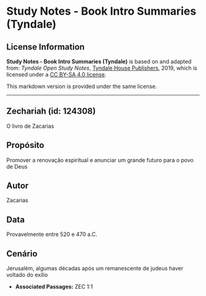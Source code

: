 # Study Notes - Book Intro Summaries (Tyndale)

## License Information

**Study Notes - Book Intro Summaries (Tyndale)** is based on and adapted from: _Tyndale Open Study Notes_, [Tyndale House Publishers](https://tyndaleopenresources.com/), 2019, which is licensed under a [CC BY-SA 4.0 license](https://creativecommons.org/licenses/by-sa/4.0/legalcode.en).

This markdown version is provided under the same license.



--------------------------------

## Zechariah (id: 124308)

O livro de Zacarias

Propósito
---------

Promover a renovação espiritual e anunciar um grande futuro para o povo de Deus

Autor
-----

Zacarias

Data
----

Provavelmente entre 520 e 470 a.C.

Cenário
-------

Jerusalém, algumas décadas após um remanescente de judeus haver voltado do exílio

* **Associated Passages:** ZEC 1:1

